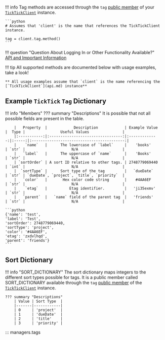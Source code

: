
!!! info
    Tag methods are accessed through the `tag` [public member](/usage/api/#functionality) of your [`TickTickClient`](api.md) instance.

    ```python
    # Assumes that 'client' is the name that references the TickTickClient instance.

    tag = client.tag.method()
    ```

!!! question "Question About Logging In or Other Functionality Available?"
    [API and Important Information](api.md)

!!! tip
    All supported methods are documented below with usage examples, take a look!

    ** All usage examples assume that `client` is the name referencing the [`TickTickClient`](api.md) instance**

## Example `TickTick` `Tag` Dictionary

!!! info "Members"
    ??? summary "Descriptions"
        It is possible that not all possible fields are present in the table.

        |   Property  |            Description            | Example Value |  Type |                Useful Values               |
        |:-----------:|:---------------------------------:|:-------------:|:-----:|:------------------------------------------:|
        |    `name`   |      The lowercase of `label`     |    'books'    | `str` |                     N/A                    |
        |   `label`   |      The uppercase of `name`      |    'Books'    | `str` |                     N/A                    |
        | `sortOrder` | A sort ID relative to other tags. | 2748779069440 | `int` |                     N/A                    |
        |  `sortType` |      Sort type of the tag         |   `dueDate`   | `str` | `dueDate`, `project`, `title`, `priority`  |
        |   `color`   |       Hex color code string       |    #4AA6EF    | `str` |                     N/A                    |
        |    `etag`   |          Etag identifier.         |   'ji35exmv'  | `str` |                     N/A                    |
        |   `parent`  |   `name` field of the parent tag  |   'friends'   | `str` |                     N/A                    |

    ```python
    {'name': 'test',
    'label': 'Test',
    'sortOrder': 2748779069440,
    'sortType': 'project',
    'color': '#4AA6EF',
    'etag': 'zxdvlhqd',
    'parent': 'friends'}
    ```

## Sort Dictionary

!!! info "SORT_DICTIONARY"
    The sort dictionary maps integers to the different sort types possible for tags.
    It is a public member called SORT_DICTIONARY available through the `tag` [public member](/usage/api/#functionality) of
    the [`TickTickClient`](api.md) instance.

    ??? summary "Descriptions"
        | Value | Sort Type  |
        |-------|------------|
        | 0     | 'project'  |
        | 1     | 'dueDate'  |
        | 2     | 'title'    |
        | 3     | 'priority' |


::: managers.tags